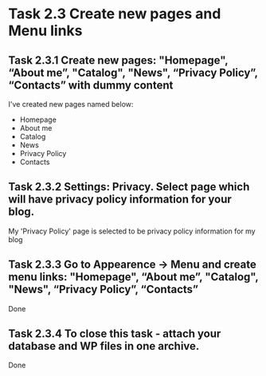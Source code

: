 # Task 2.3 Create new pages and Menu links

## Task 2.3.1 Create new pages: "Homepage", “About me”, "Catalog", "News", “Privacy Policy”, “Contacts” with dummy content

I've created new pages named below:
- Homepage
- About me
- Catalog
- News
- Privacy Policy
- Contacts

## Task 2.3.2 Settings: Privacy. Select page which will have privacy policy information for your blog.

My 'Privacy Policy' page is selected to be privacy policy information for my blog

## Task 2.3.3 Go to Appearence -> Menu and create menu links:  "Homepage", “About me”, "Catalog", "News", “Privacy Policy”, “Contacts”

Done

## Task 2.3.4 To close this task - attach your database and WP files in one archive.

Done

